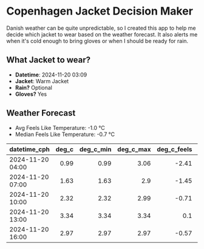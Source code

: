 
# Copenhagen Jacket Decision Maker

Danish weather can be quite unpredictable, so I created this app to help me decide which jacket to wear based on the weather forecast. 
It also alerts me when it's cold enough to bring gloves or when I should be ready for rain.

## What Jacket to wear?

- **Datetime**: 2024-11-20 03:09
- **Jacket**: Warm Jacket
- **Rain?** Optional
- **Gloves?** Yes

## Weather Forecast
- Avg Feels Like Temperature: -1.0 °C
- Median Feels Like Temperature: -0.7 °C

| datetime_cph     |   deg_c |   deg_c_min |   deg_c_max |   deg_c_feels | weather   | wind   | rain   |
|:-----------------|--------:|------------:|------------:|--------------:|:----------|:-------|:-------|
| 2024-11-20 04:00 |    0.99 |        0.99 |        3.06 |         -2.41 | Snow      | Low    | None   |
| 2024-11-20 07:00 |    1.63 |        1.63 |        2.9  |         -1.45 | Clouds    | Low    | None   |
| 2024-11-20 10:00 |    2.32 |        2.32 |        2.99 |         -0.71 | Rain      | Low    | Low    |
| 2024-11-20 13:00 |    3.34 |        3.34 |        3.34 |          0.1  | Snow      | Low    | None   |
| 2024-11-20 16:00 |    2.97 |        2.97 |        2.97 |         -0.57 | Snow      | Low    | None   |
        